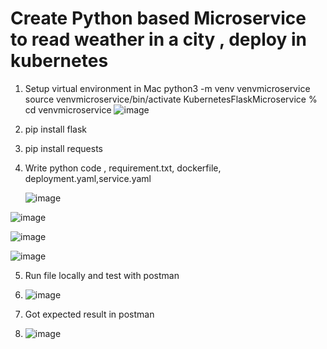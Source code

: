 # Create Python based Microservice to read weather in a city , deploy in kubernetes


1. Setup virtual environment in Mac
python3 -m venv venvmicroservice
source venvmicroservice/bin/activate
KubernetesFlaskMicroservice % cd venvmicroservice
![image](https://github.com/user-attachments/assets/02b6741f-0a72-4455-8277-cccfdebb670e)

2. pip install flask
3. pip install requests
4. Write python code , requirement.txt, dockerfile, deployment.yaml,service.yaml

   ![image](https://github.com/user-attachments/assets/174a97af-a1af-4f7c-b298-4cfe27cb4c4c)

![image](https://github.com/user-attachments/assets/7c1cd3ce-54de-4b90-9433-08c19c20fd97)

![image](https://github.com/user-attachments/assets/6a43009d-a629-4571-8173-dd6d2f652f8c)

![image](https://github.com/user-attachments/assets/9824a283-8f54-4175-b72f-49a5288e07de)


5. Run file locally and test with postman

6. ![image](https://github.com/user-attachments/assets/13ad5f7a-0107-4188-a659-6f2dc67cbd1c)
7. Got expected result in postman

8. ![image](https://github.com/user-attachments/assets/87286900-0af2-4ee4-87ee-5df56e0e43b3)
